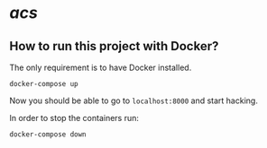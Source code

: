 # _acs_

## How to run this project with Docker?

The only requirement is to have Docker installed. 

```
docker-compose up
```

Now you should be able to go to `localhost:8000` and start hacking.

In order to stop the containers run:

```
docker-compose down
```
